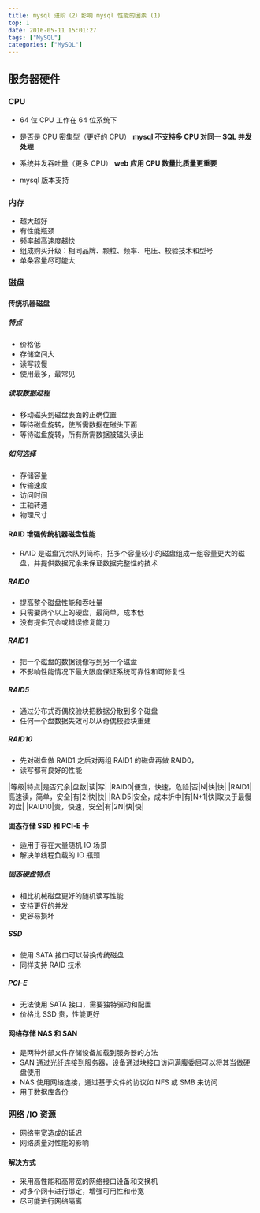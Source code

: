 ```yaml
---
title: mysql 进阶（2）影响 mysql 性能的因素 (1)
top: 1
date: 2016-05-11 15:01:27
tags: ["MySQL"]
categories: ["MySQL"]
---
```


## 服务器硬件

### CPU

- 64 位 CPU 工作在 64 位系统下

- 是否是 CPU 密集型（更好的 CPU）
**mysql 不支持多 CPU 对同一 SQL 并发处理**
- 系统并发吞吐量（更多 CPU）
**web 应用 CPU 数量比质量更重要**
- mysql 版本支持

### 内存

- 越大越好
- 有性能瓶颈
- 频率越高速度越快
- 组成购买升级：相同品牌、颗粒、频率、电压、校验技术和型号
- 单条容量尽可能大

### 磁盘

#### 传统机器磁盘

##### 特点

- 价格低
- 存储空间大
- 读写较慢
- 使用最多，最常见

##### 读取数据过程

- 移动磁头到磁盘表面的正确位置
- 等待磁盘旋转，使所需数据在磁头下面
- 等待磁盘旋转，所有所需数据被磁头读出

##### 如何选择

- 存储容量
- 传输速度
- 访问时间
- 主轴转速
- 物理尺寸

#### RAID 增强传统机器磁盘性能

- RAID 是磁盘冗余队列简称，把多个容量较小的磁盘组成一组容量更大的磁盘，并提供数据冗余来保证数据完整性的技术

##### RAID0

- 提高整个磁盘性能和吞吐量
- 只需要两个以上的硬盘，最简单，成本低
- 没有提供冗余或错误修复能力

##### RAID1

- 把一个磁盘的数据镜像写到另一个磁盘
- 不影响性能情况下最大限度保证系统可靠性和可修复性

##### RAID5

- 通过分布式奇偶校验块把数据分散到多个磁盘
- 任何一个盘数据失效可以从奇偶校验块重建

##### RAID10

- 先对磁盘做 RAID1 之后对两组 RAID1 的磁盘再做 RAID0，
- 读写都有良好的性能

|等级|特点|是否冗余|盘数|读|写|
|RAID0|便宜，快速，危险|否|N|快|快|
|RAID1|高速读，简单，安全|有|2|快|快|
|RAID5|安全，成本折中|有|N+1|快|取决于最慢的盘|
|RAID10|贵，快速，安全|有|2N|快|快|

#### 固态存储 SSD 和 PCI-E 卡

- 适用于存在大量随机 IO 场景
- 解决单线程负载的 IO 瓶颈

##### 固态硬盘特点

- 相比机械磁盘更好的随机读写性能
- 支持更好的并发
- 更容易损坏

##### SSD

- 使用 SATA 接口可以替换传统磁盘
- 同样支持 RAID 技术

##### PCI-E

- 无法使用 SATA 接口，需要独特驱动和配置
- 价格比 SSD 贵，性能更好

#### 网络存储 NAS 和 SAN

- 是两种外部文件存储设备加载到服务器的方法
- SAN 通过光纤连接到服务器，设备通过块接口访问满腹委屈可以将其当做硬盘使用
- NAS 使用网络连接，通过基于文件的协议如 NFS 或 SMB 来访问
- 用于数据库备份

### 网络 /IO 资源

- 网络带宽造成的延迟
- 网络质量对性能的影响

#### 解决方式

- 采用高性能和高带宽的网络接口设备和交换机
- 对多个网卡进行绑定，增强可用性和带宽
- 尽可能进行网络隔离
